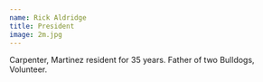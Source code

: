```yaml
---
name: Rick Aldridge
title: President
image: 2m.jpg
---
```


Carpenter, Martinez resident for 35 years. Father of two Bulldogs, Volunteer.